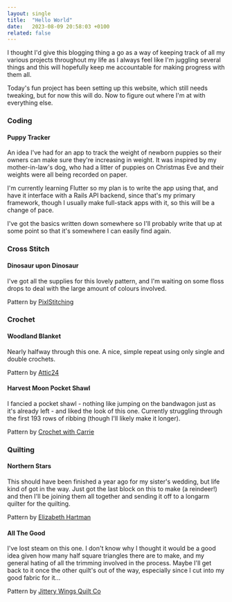 ```yaml
---
layout: single
title:  "Hello World"
date:   2023-08-09 20:58:03 +0100
related: false
---
```

I thought I'd give this blogging thing a go as a way of keeping track of all my various projects throughout my life as I always feel like I'm juggling several things and this will hopefully keep me accountable for making progress with them all.

Today's fun project has been setting up this website, which still needs tweaking, but for now this will do. Now to figure out where I'm at with everything else.

### Coding
#### Puppy Tracker
An idea I've had for an app to track the weight of newborn puppies so their owners can make sure they're increasing in weight. It was inspired by my mother-in-law's dog, who had a litter of puppies on Christmas Eve and their weights were all being recorded on paper.

I'm currently learning Flutter so my plan is to write the app using that, and have it interface with a Rails API backend, since that's my primary framework, though I usually make full-stack apps with it, so this will be a change of pace.

I've got the basics written down somewhere so I'll probably write that up at some point so that it's somewhere I can easily find again.

### Cross Stitch
#### Dinosaur upon Dinosaur

I've got all the supplies for this lovely pattern, and I'm waiting on some floss drops to deal with the large amount of colours involved.

Pattern by [PixlStitching](https://www.etsy.com/uk/listing/574837973/dinosaur-cross-stitch-pattern-printable)

### Crochet
#### Woodland Blanket

Nearly halfway through this one. A nice, simple repeat using only single and double crochets.

Pattern by [Attic24](https://attic24.typepad.com/weblog/woodland-blanket.html)
#### Harvest Moon Pocket Shawl
I fancied a pocket shawl - nothing like jumping on the bandwagon just as it's already left - and liked the look of this one. Currently struggling through the first 193 rows of ribbing (though I'll likely make it longer).

Pattern by [Crochet with Carrie](https://www.crochetwithcarrie.com/harvest-moon-pocket-shawl/)
### Quilting
#### Northern Stars
This should have been finished a year ago for my sister's wedding, but life kind of got in the way. Just got the last block on this to make (a reindeer!) and then I'll be joining them all together and sending it off to a longarm quilter for the quilting.

Pattern by [Elizabeth Hartman](https://elizabeth-hartman.myshopify.com/collections/animal-samplers/products/north-stars-quilt-and-pillow-pattern)
#### All The Good
I've lost steam on this one. I don't know why I thought it would be a good idea given how many half square triangles there are to make, and my general hating of all the trimming involved in the process. Maybe I'll get back to it once the other quilt's out of the way, especially since I cut into my good fabric for it...

Pattern by [Jittery Wings Quilt Co](https://jitterywingsquiltco.com/shop/p/all-the-good-quilt-pattern-pdf-download)